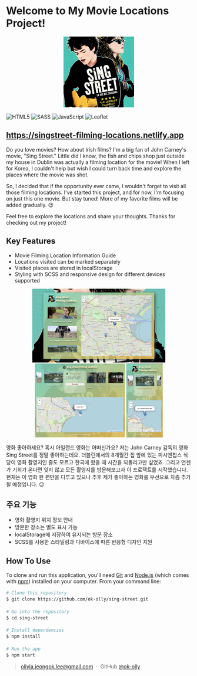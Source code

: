 # Welcome to My Movie Locations Project!

<p align='center'>
<img src="img/android-icon-192x192.png">
</p>

![HTML5](https://img.shields.io/badge/html5-%23E34F26.svg?style=for-the-badge&logo=html5&logoColor=white)
![SASS](https://img.shields.io/badge/SASS-hotpink.svg?style=for-the-badge&logo=SASS&logoColor=white)
![JavaScript](https://img.shields.io/badge/javascript-%23323330.svg?style=for-the-badge&logo=javascript&logoColor=%23F7DF1E)
![Leaflet](https://img.shields.io/badge/leaflet-green.svg?style=for-the-badge&logo=leaflet&logoColor=white)

## https://singstreet-filming-locations.netlify.app

Do you love movies? How about Irish films? I'm a big fan of John Carney's movie, "Sing Street." Little did I know, the fish and chips shop just outside my house in Dublin was actually a filming location for the movie! When I left for Korea, I couldn't help but wish I could turn back time and explore the places where the movie was shot.

So, I decided that if the opportunity ever came, I wouldn't forget to visit all those filming locations. I've started this project, and for now, I'm focusing on just this one movie. But stay tuned! More of my favorite films will be added gradually. 😉

Feel free to explore the locations and share your thoughts. Thanks for checking out my project!

## Key Features

- Movie Filming Location Information Guide
- Locations visited can be marked separately
- Visited places are stored in localStorage
- Styling with SCSS and responsive design for different devices supported

<p align='center' width='100%'>
<img src='img/screenshot/imglarge.png' height='200px'>
<img src='img/screenshot/imgmedium.png' height='200px'>
<img src='img/screenshot/imgsmall.png' height='200px'>
</p>

영화 좋아하세요? 혹시 아일랜드 영화는 어떠신가요? 저는 John Carney 감독의 영화 Sing Street를 정말 좋아하는데요. 더블린에서의 8개월간 집 앞에 있는 피시앤칩스 식당이 영화 촬영지인 줄도 모르고 한국에 왔을 때 시간을 되돌리고만 싶었죠. 그리고 언젠가 기회가 온다면 잊지 않고 모든 촬영지를 방문해보고자 이 프로젝트를 시작했습니다. 현재는 이 영화 한 편만을 다루고 있으나 추후 제가 좋아하는 영화를 우선으로 차츰 추가될 예정입니다. 😉

## 주요 기능

- 영화 촬영지 위치 정보 안내
- 방문한 장소는 별도 표시 가능
- localStorage에 저장하여 유지되는 방문 장소
- SCSS를 사용한 스타일링과 디바이스에 따른 반응형 디자인 지원

## How To Use

To clone and run this application, you'll need [Git](https://git-scm.com) and [Node.js](https://nodejs.org/en/download/) (which comes with [npm](http://npmjs.com)) installed on your computer. From your command line:

```bash
# Clone this repository
$ git clone https://github.com/ok-olly/sing-street.git

# Go into the repository
$ cd sing-street

# Install dependencies
$ npm install

# Run the app
$ npm start
```

> olivia.jeongok.lee@gmail.com &nbsp;&middot;&nbsp;
> GitHub [@ok-olly](https://github.com/ok-olly)
